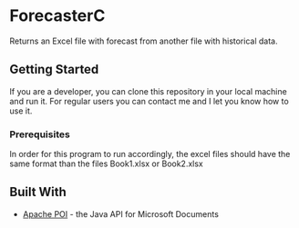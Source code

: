 # ForecasterC
Returns an Excel file with forecast from another file with historical data.

## Getting Started
If you are a developer, you can clone this repository in your local machine and run it. For regular users you can contact me and I let you know how to use it.

### Prerequisites
In order for this program to run accordingly, the excel files should have the same format than the files Book1.xlsx or Book2.xlsx

## Built With

* [Apache POI](https://poi.apache.org) - the Java API for Microsoft Documents
